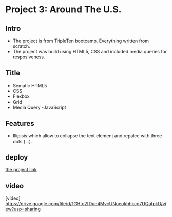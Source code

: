 # Project 3: Around The U.S.

## Intro

- The project is from TripleTen bootcamp. Everything written from scratch.
- The project was build using HTML5, CSS and included media queries for resposiveness.

## Title

- Sematic HTML5
- CSS
- Flexbox
- Grid
- Media Query
  -JavaScript

## Features

- Illipisis which allow to collapse the text element and repalce with three dots (...).

## deploy

[the project link](https://jmik-thang.github.io/se_project_aroundtheus/)

## video

[video]
https://drive.google.com/file/d/1GHtc2fDue4MvcUNoeokhhkco7UQatpkD/view?usp=sharing
